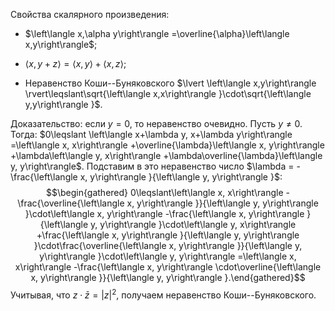 Свойства скалярного произведения:

-   $\left\langle x,\alpha y\right\rangle =\overline{\alpha}\left\langle x,y\right\rangle$;

-   $\left\langle x,y+z\right\rangle =\left\langle x,y\right\rangle +\left\langle x,z\right\rangle$;

-   Неравенство Коши--Буняковского
    $\lvert \left\langle x,y\right\rangle  \rvert\leqslant\sqrt{\left\langle x,x\right\rangle }\cdot\sqrt{\left\langle y,y\right\rangle }$.

Доказательство: если $y=0$, то неравенство очевидно. Пусть $y\ne 0$. Тогда:
$0\leqslant \left\langle x+\lambda y, x+\lambda y\right\rangle  =\left\langle x, x\right\rangle +\overline{\lambda}\left\langle x, y\right\rangle +\lambda\left\langle y, x\right\rangle +\lambda\overline{\lambda}\left\langle y, y\right\rangle$.
Подставим в это неравенство число $\lambda = - \frac{\left\langle x, y\right\rangle }{\left\langle y, y\right\rangle }$:
$$\begin{gathered}
0\leqslant\left\langle x, x\right\rangle -\frac{\overline{\left\langle x, y\right\rangle }}{\left\langle y, y\right\rangle }\cdot\left\langle x, y\right\rangle -\frac{\left\langle x, y\right\rangle }{\left\langle y, y\right\rangle }\cdot\left\langle y, x\right\rangle +\frac{\left\langle x, y\right\rangle }{\left\langle y, y\right\rangle }\cdot\frac{\overline{\left\langle x, y\right\rangle }}{\left\langle y, y\right\rangle }\cdot\left\langle y, y\right\rangle =\left\langle x, x\right\rangle -\frac{\left\langle x, y\right\rangle \cdot\overline{\left\langle x, y\right\rangle }}{\left\langle y, y\right\rangle }.\end{gathered}$$
Учитывая, что $z\cdot\bar{z}=\lvert z \rvert^2$, получаем неравенство Коши--Буняковского.